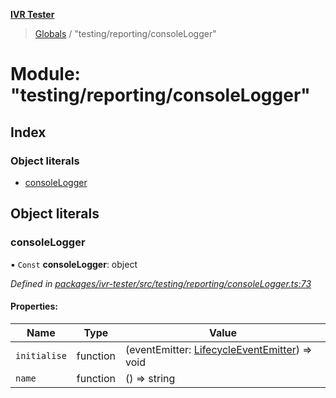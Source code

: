 **[IVR Tester](../README.md)**

> [Globals](../README.md) / "testing/reporting/consoleLogger"

# Module: "testing/reporting/consoleLogger"

## Index

### Object literals

* [consoleLogger](_testing_reporting_consolelogger_.md#consolelogger)

## Object literals

### consoleLogger

▪ `Const` **consoleLogger**: object

*Defined in [packages/ivr-tester/src/testing/reporting/consoleLogger.ts:73](https://github.com/SketchingDev/ivr-tester/blob/aac0a71/packages/ivr-tester/src/testing/reporting/consoleLogger.ts#L73)*

#### Properties:

Name | Type | Value |
------ | ------ | ------ |
`initialise` | function | (eventEmitter: [LifecycleEventEmitter](../interfaces/_plugins_lifecycle_lifecycleeventemitter_.lifecycleeventemitter.md)) => void |
`name` | function | () => string |
